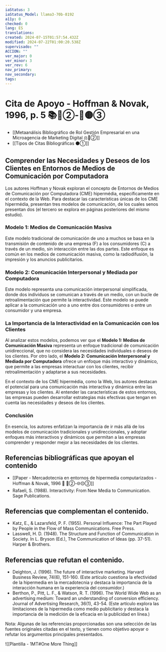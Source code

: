 ```yaml
---
iaStatus: 3
iaStatus_Model: llama3-70b-8192
a11y: 0
checked: 0
lang: ES
translations: 
created: 2024-07-15T01:57:54.432Z
modified: 2024-07-22T01:00:20.538Z
supervisado: ""
ACCION: ""
ver_major: 0
ver_minor: 3
ver_rev: 6
nav_primary: 
nav_secondary: 
tags:
---
```

# Cita de Apoyo - Hoffman & Novak, 1996, p. 5 📚🔴②-🔬🟡③

* [[Metaanálisis Bibliográfico de Rol Gestión Empresarial en una Microagencia de Marketing Digital ⚖️🔴②]]
* [[Tipos de Citas Bibliográficas  ⚫①]]

## Comprender las Necesidades y Deseos de los Clientes en Entornos de Medios de Comunicación por Computadora

Los autores Hoffman y Novak exploran el concepto de Entornos de Medios de Comunicación por Computadora (CME) hipermédia, específicamente en el contexto de la Web. Para destacar las características únicas de los CME hipermédia, presentan tres modelos de comunicación, de los cuales senos presentan dos (el tercero se explora en páginas posteriores del mismo estudio).

### Modelo 1: Medios de Comunicación Masiva

Este modelo tradicional de comunicación de uno a muchos se basa en la transmisión de contenido de una empresa (F) a los consumidores (C) a través de un medio, sin interacción entre las dos partes. Este enfoque es común en los medios de comunicación masiva, como la radiodifusión, la impresión y los anuncios publicitarios.

### Modelo 2: Comunicación Interpersonal y Mediada por Computadora

Este modelo representa una comunicación interpersonal simplificada, donde dos individuos se comunican a través de un medio, con un bucle de retroalimentación que permite la interactividad. Este modelo se puede aplicar a la comunicación uno a uno entre dos consumidores o entre un consumidor y una empresa.

### La Importancia de la Interactividad en la Comunicación con los Clientes

Al analizar estos modelos, podemos ver que el **Modelo 1: Medios de Comunicación Masiva** representa un enfoque tradicional de comunicación unidireccional, que no considera las necesidades individuales o deseos de los clientes. Por otro lado, el **Modelo 2: Comunicación Interpersonal y Mediada por Computadora** ofrece un enfoque más interactivo y dinámico, que permite a las empresas interactuar con los clientes, recibir retroalimentación y adaptarse a sus necesidades.

En el contexto de los CME hipermédia, como la Web, los autores destacan el potencial para una comunicación más interactiva y dinámica entre las empresas y los clientes. Al entender las características de estos entornos, las empresas pueden desarrollar estrategias más efectivas que tengan en cuenta las necesidades y deseos de los clientes.

### Conclusión

En esencia, los autores enfatizan la importancia de ir más allá de los modelos de comunicación tradicionales y unidireccionales, y adoptar enfoques más interactivos y dinámicos que permitan a las empresas comprender y responder mejor a las necesidades de los clientes.



## Referencias bibliográficas que apoyan el contenido

* [[Paper - Mercadotecnia en entornos de hipermedia computarizados - Hoffman & Novak, 1996 🔬 🔴②-🌐🟡③]]
* Rafaeli, S. (1988). Interactivity: From New Media to Communication. Sage Publications.

## Referencias que complementan el contenido.

* Katz, E., & Lazarsfeld, P. F. (1955). Personal Influence: The Part Played by People in the Flow of Mass Communications. Free Press.
* Lasswell, H. D. (1948). The Structure and Function of Communication in Society. In L. Bryson (Ed.), The Communication of Ideas (pp. 37-51). Harper & Brothers.

## Referencias que refutan el contenido.

* Deighton, J. (1996). The future of interactive marketing. Harvard Business Review, 74(6), 151-160. (Este artículo cuestiona la efectividad de la hipermedia en la mercadotecnia y destaca la importancia de la interacción humana en la experiencia del consumidor.)
* Berthon, P., Pitt, L. F., & Watson, R. T. (1996). The World Wide Web as an advertising medium: Toward an understanding of conversion efficiency. Journal of Advertising Research, 36(1), 43-54. (Este artículo explora las limitaciones de la hipermedia como medio publicitario y destaca la importancia de la medición de la eficacia en la publicidad en línea.)

Nota: Algunas de las referencias proporcionadas son una selección de las fuentes originales citadas en el texto, y tienen como objetivo apoyar o refutar los argumentos principales presentados.

![[Plantilla - 1MT#One More Thing]]